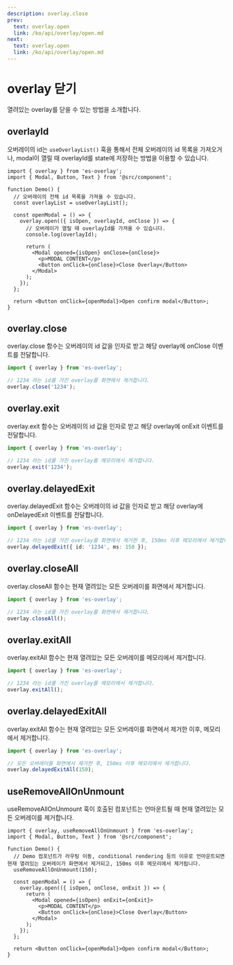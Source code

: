 ```yaml
---
description: overlay.close
prev:
  text: overlay.open
  link: /ko/api/overlay/open.md
next:
  text: overlay.open
  link: /ko/api/overlay/open.md
---
```


# overlay 닫기

열려있는 overlay를 닫을 수 있는 방법을 소개합니다.

## overlayId

오버레이의 id는 `useOverlayList()` 훅을 통해서 전체 오버레이의 id 목록을 가져오거나, modal이 열릴 때 overlayId를 state에 저장하는 방법을 이용할 수 있습니다.

```tsx
import { overlay } from 'es-overlay';
import { Modal, Button, Text } from '@src/component';

function Demo() {
  // 오버레이의 전체 id 목록을 가져올 수 있습니다.
  const overlayList = useOverlayList();

  const openModal = () => {
    overlay.open(({ isOpen, overlayId, onClose }) => {
      // 오버레이가 열릴 때 overlayId를 가져올 수 있습니다.
      console.log(overlayId);

      return (
        <Modal opened={isOpen} onClose={onClose}>
          <p>MODAL CONTENT</p>
          <Button onClick={onClose}>Close Overlay</Button>
        </Modal>
      );
    });
  };

  return <Button onClick={openModal}>Open confirm modal</Button>;
}
```

## overlay.close

overlay.close 함수는 오버레이의 id 값을 인자로 받고 해당 overlay에 onClose 이벤트를 전달합니다.

```ts
import { overlay } from 'es-overlay';

// 1234 라는 id를 가진 overlay를 화면에서 제거합니다.
overlay.close('1234');
```

## overlay.exit

overlay.exit 함수는 오버레이의 id 값을 인자로 받고 해당 overlay에 onExit 이벤트를 전달합니다.

```ts
import { overlay } from 'es-overlay';

// 1234 라는 id를 가진 overlay를 메모리에서 제거합니다.
overlay.exit('1234');
```

## overlay.delayedExit

overlay.delayedExit 함수는 오버레이의 id 값을 인자로 받고 해당 overlay에 onDelayedExit 이벤트를 전달합니다.

```ts
import { overlay } from 'es-overlay';

// 1234 라는 id를 가진 overlay를 화면에서 제거한 후, 150ms 이후 메모리에서 제거합니다.
overlay.delayedExit({ id: '1234', ms: 150 });
```

## overlay.closeAll

overlay.closeAll 함수는 현재 열려있는 모든 오버레이를 화면에서 제거합니다.

```ts
import { overlay } from 'es-overlay';

// 1234 라는 id를 가진 overlay를 화면에서 제거합니다.
overlay.closeAll();
```

## overlay.exitAll

overlay.exitAll 함수는 현재 열려있는 모든 오버레이를 메모리에서 제거합니다.

```ts
import { overlay } from 'es-overlay';

// 1234 라는 id를 가진 overlay를 메모리에서 제거합니다.
overlay.exitAll();
```

## overlay.delayedExitAll

overlay.exitAll 함수는 현재 열려있는 모든 오버레이를 화면에서 제거한 이후, 메모리에서 제거합니다.

```ts
import { overlay } from 'es-overlay';

// 모든 오버레이를 화면에서 제거한 후, 150ms 이후 메모리에서 제거합니다.
overlay.delayedExitAll(150);
```

## useRemoveAllOnUnmount

useRemoveAllOnUnmount 훅이 호출된 컴포넌트는 언마운트될 때 현재 열려있는 모든 오버레이를 제거합니다.

```tsx
import { overlay, useRemoveAllOnUnmount } from 'es-overlay';
import { Modal, Button, Text } from '@src/component';

function Demo() {
  // Demo 컴포넌트가 라우팅 이동, conditional rendering 등의 이유로 언마운트되면 현재 열려있는 오버레이가 화면에서 제거되고, 150ms 이후 메모리에서 제거됩니다.
  useRemoveAllOnUnmount(150);

  const openModal = () => {
    overlay.open(({ isOpen, onClose, onExit }) => {
      return (
        <Modal opened={isOpen} onExit={onExit}>
          <p>MODAL CONTENT</p>
          <Button onClick={onClose}>Close Overlay</Button>
        </Modal>
      );
    });
  };

  return <Button onClick={openModal}>Open confirm modal</Button>;
}
```
